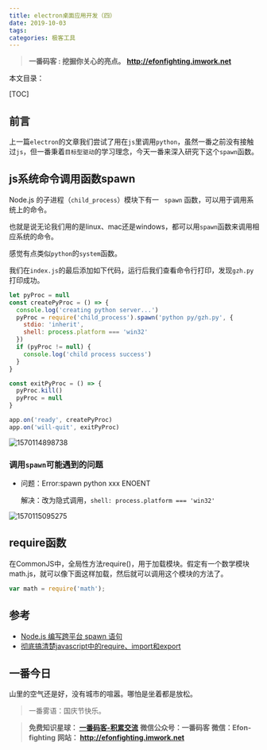 ```yaml
---
title: electron桌面应用开发（四）
date: 2019-10-03
tags: 
categories: 极客工具
---
```


> **一番码客 : 挖掘你关心的亮点。**
> **http://efonfighting.imwork.net**

本文目录：

[TOC]

## 前言

上一篇`electron`的文章我们尝试了用在`js`里调用`python`，虽然一番之前没有接触过`js`，但一番秉着`目标型驱动`的学习理念，今天一番来深入研究下这个`spawn`函数。

<!-- more -->

## js系统命令调用函数spawn

Node.js 的子进程（`child_process`）模块下有一 `
spawn` 函数，可以用于调用系统上的命令。

也就是说无论我们用的是linux、mac还是windows，都可以用`spawn`函数来调用相应系统的命令。

感觉有点类似`python`的`system`函数。

我们在`index.js`的最后添加如下代码，运行后我们查看命令行打印，发现`gzh.py`打印成功。

```js
let pyProc = null
const createPyProc = () => {
  console.log('creating python server...')
  pyProc = require('child_process').spawn('python py/gzh.py', {
    stdio: 'inherit',
    shell: process.platform === 'win32'
  })
  if (pyProc != null) {
    console.log('child process success')
  }
}

const exitPyProc = () => {
  pyProc.kill()
  pyProc = null
}

app.on('ready', createPyProc)
app.on('will-quit', exitPyProc)
```

![1570114898738](E:\01_blog\efonmark-blog\05-一番码客-极客工具\2019-10-03-electron桌面应用开发（四）\electron01.png)

### 调用`spawn`可能遇到的问题

* 问题：Error:spawn python xxx ENOENT

  解决：改为隐式调用，`shell: process.platform === 'win32'`

  

![1570115095275](E:\01_blog\efonmark-blog\05-一番码客-极客工具\2019-10-03-electron桌面应用开发（四）\electron02.png)

## require函数

在CommonJS中，全局性方法require()，用于加载模块。假定有一个数学模块math.js，就可以像下面这样加载，然后就可以调用这个模块的方法了。

```js
var math = require('math');
```

## 参考

- [Node.js 编写跨平台 spawn 语句](https://blog.csdn.net/u010144805/article/details/80224697)
- [彻底搞清楚javascript中的require、import和export](https://www.cnblogs.com/libin-1/p/7127481.html)

## 一番今日

山里的空气还是好，没有城市的喧嚣。哪怕是坐着都是放松。

> 一番雾语：国庆节快乐。



> **免费知识星球： [一番码客-积累交流]([wwww](https://t.zsxq.com/NRVBURr))**
> **微信公众号：一番码客**
> **微信：Efon-fighting**
> **网站： http://efonfighting.imwork.net**